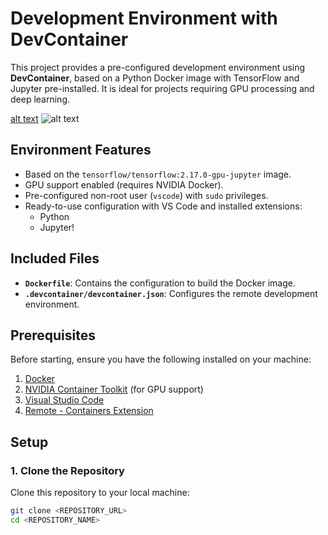 # Development Environment with DevContainer

This project provides a pre-configured development environment using **DevContainer**, based on a Python Docker image with TensorFlow and Jupyter pre-installed. It is ideal for projects requiring GPU processing and deep learning.

[alt text](nvidia-smi.png)
![alt text](../juanmcristobal.github.io/assets/img/dev-containers.png)

## Environment Features

- Based on the `tensorflow/tensorflow:2.17.0-gpu-jupyter` image.
- GPU support enabled (requires NVIDIA Docker).
- Pre-configured non-root user (`vscode`) with `sudo` privileges.
- Ready-to-use configuration with VS Code and installed extensions:
  - Python
  - Jupyter!

## Included Files

- **`Dockerfile`**: Contains the configuration to build the Docker image.
- **`.devcontainer/devcontainer.json`**: Configures the remote development environment.

## Prerequisites

Before starting, ensure you have the following installed on your machine:

1. [Docker](https://www.docker.com/)
2. [NVIDIA Container Toolkit](https://docs.nvidia.com/datacenter/cloud-native/container-toolkit/install-guide.html) (for GPU support)
3. [Visual Studio Code](https://code.visualstudio.com/)
4. [Remote - Containers Extension](https://marketplace.visualstudio.com/items?itemName=ms-vscode-remote.remote-containers)

## Setup

### 1. Clone the Repository

Clone this repository to your local machine:

```bash
git clone <REPOSITORY_URL>
cd <REPOSITORY_NAME>
